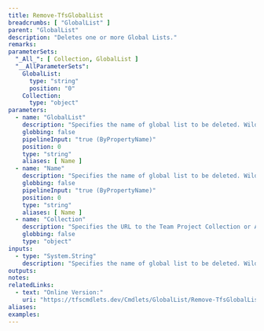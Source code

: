 ```yaml
---
title: Remove-TfsGlobalList
breadcrumbs: [ "GlobalList" ]
parent: "GlobalList"
description: "Deletes one or more Global Lists."
remarks: 
parameterSets: 
  "_All_": [ Collection, GlobalList ] 
  "__AllParameterSets":  
    GlobalList: 
      type: "string"  
      position: "0"  
    Collection: 
      type: "object" 
parameters: 
  - name: "GlobalList" 
    description: "Specifies the name of global list to be deleted. Wildcards are supported." 
    globbing: false 
    pipelineInput: "true (ByPropertyName)" 
    position: 0 
    type: "string" 
    aliases: [ Name ] 
  - name: "Name" 
    description: "Specifies the name of global list to be deleted. Wildcards are supported.This is an alias of the GlobalList parameter." 
    globbing: false 
    pipelineInput: "true (ByPropertyName)" 
    position: 0 
    type: "string" 
    aliases: [ Name ] 
  - name: "Collection" 
    description: "Specifies the URL to the Team Project Collection or Azure DevOps Organization to connect to, a TfsTeamProjectCollection object (Windows PowerShell only), or a VssConnection object. You can also connect to an Azure DevOps Services organizations by simply providing its name instead of the full URL. For more details, see the Get-TfsTeamProjectCollection cmdlet. When omitted, it defaults to the connection set by Connect-TfsTeamProjectCollection (if any)." 
    globbing: false 
    type: "object"
inputs: 
  - type: "System.String" 
    description: "Specifies the name of global list to be deleted. Wildcards are supported."
outputs: 
notes: 
relatedLinks: 
  - text: "Online Version:" 
    uri: "https://tfscmdlets.dev/Cmdlets/GlobalList/Remove-TfsGlobalList"
aliases: 
examples: 
---
```

